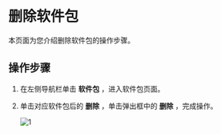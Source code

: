 删除软件包
==========================

本页面为您介绍删除软件包的操作步骤。

操作步骤
-------------------------

1. 在左侧导航栏单击 **软件包** ，进入软件包页面。



2. 单击对应软件包后的 **删除** ，单击弹出框中的 **删除** ，完成操作。

    ![1](https://help-static-aliyun-doc.aliyuncs.com/assets/img/zh-CN/0901460261/p271440.png)

